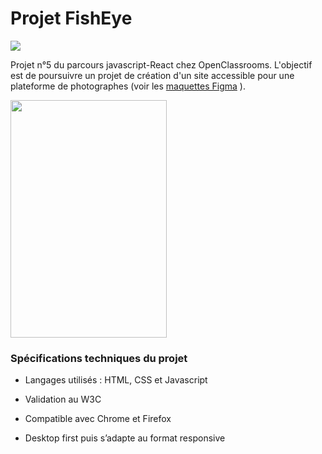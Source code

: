 # Projet FishEye

<img src="./assets/FishEye_OCR.png" />

Projet n°5 du parcours javascript-React chez OpenClassrooms. L'objectif est de poursuivre un projet de création d'un site accessible pour une plateforme de photographes (voir les [maquettes Figma](https://www.figma.com/file/Q3yNeD7WTK9QHDldg9vaRl/UI-Design-FishEye-FR?node-id=0%3A1) ).

<img src="./assets/ScreenshotMaquette.png" width="250px" height="380px" />

### Spécifications techniques du projet

- Langages utilisés : HTML, CSS et Javascript

- Validation au W3C

- Compatible avec Chrome et Firefox

- Desktop first puis s’adapte au format responsive